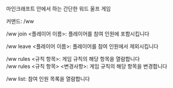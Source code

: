 마인크래프트 안에서 하는 간단한 워드 울프 게임

커맨드: /ww

/ww join <플레이어 이름>: 플레이어를 참여 인원에 포함시킵니다

/ww leave <플레이어 이름>: 플레이어를 참여 인원에서 제외시킵니다

/ww rules <규칙 항목>: 게임 규칙의 해당 항목을 열람합니다<br>
/ww rules <규칙 항목> <변경사항>: 게임 규칙의 해당 항목을 변경합니다

/ww list: 참여 인원 목록을 열람합니다